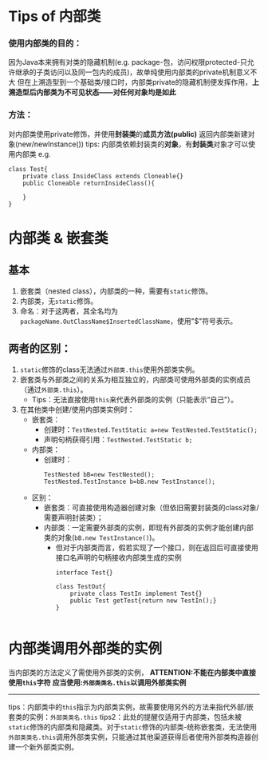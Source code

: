 # Tips of 内部类
### 使用内部类的目的：
因为Java本来拥有对类的隐藏机制(e.g. package-包，访问权限protected-只允许继承的子类访问以及同一包内的成员)，故单纯使用内部类的private机制意义不大
但在上溯造型到一个基础类/接口时，内部类private的隐藏机制便发挥作用，**上溯造型后内部类为不可见状态——对任何对象均是如此**
### 方法：
对内部类使用private修饰，并使用**封装类**的**成员方法(public)** 返回内部类新建对象(new/newInstance())
tips: 内部类依赖封装类的**对象**，有**封装类**对象才可以使用内部类
e.g.
```
class Test{
    private class InsideClass extends Cloneable{}
    public Cloneable returnInsideClass(){
        
    }
}
```
# 内部类 & 嵌套类
## 基本
1. 嵌套类（nested class），内部类的一种，需要有`static`修饰。
2. 内部类，无`static`修饰。
3. 命名：对于这两者，其全名均为`packageName.OutClassName$InsertedClassName`，使用"$"符号表示。


## 两者的区别：
1. `static`修饰的class无法通过`外部类.this`使用外部类实例。
2. 嵌套类与外部类之间的关系为相互独立的，内部类可使用外部类的实例成员（通过`外部类.this`）。
	- Tips：无法直接使用`this`来代表外部类的实例（只能表示“自己”）。
3. 在其他类中创建/使用内部类实例时：
	- 嵌套类：
		- 创建时：`TestNested.TestStatic a=new TestNested.TestStatic();`
		- 声明句柄获得引用：`TestNested.TestStatic b;`
	- 内部类：
		- 创建时：
		  ```
		  TestNested bB=new TestNested();
		  TestNested.TestInstance b=bB.new TestInstance();
		  ```
	- 区别：
		- 嵌套类：可直接使用构造器创建对象（但依旧需要封装类的class对象/需要声明封装类）；
		- 内部类：一定需要外部类的实例，即现有外部类的实例才能创建内部类的对象(`bB.new TestInstance()`)。
			- 但对于内部类而言，假若实现了一个接口，则在返回后可直接使用接口名声明的句柄接收内部类生成的实例
			  ```
			  interface Test{}
				
			  class TestOut{
			      private class TestIn implement Test{}
			      public Test getTest{return new TestIn();}
			  }

			  
			  ```

# 内部类调用外部类的实例
当内部类的方法定义了需使用外部类的实例，
**ATTENTION:不能在内部类中直接使用`this`字符**
**应当使用:`外部类类名.this`以调用外部类实例**
****
tips：内部类中的`this`指示为内部类实例，故需要使用另外的方法来指代外部/嵌套类的实例：`外部类类名.this`
tips2：此处的提醒仅适用于内部类，包括未被`static`修饰的内部类和隐藏类。对于`static`修饰的内部类-统称嵌套类，无法使用`外部类类名.this`调用外部类实例，只能通过其他渠道获得后者使用外部类构造器创建一个新外部类实例。
